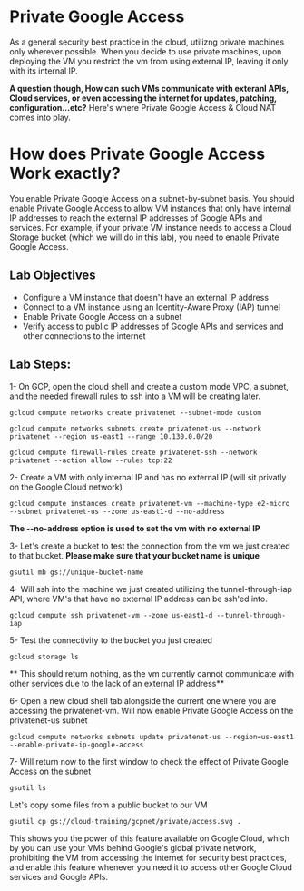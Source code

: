 # Private Google Access
As a general security best practice in the cloud, utilizng private machines only wherever possible.
When you decide to use private machines, upon deploying the VM you restrict the vm from using external IP, leaving it only with its internal IP. 

**A question though, How can such VMs communicate with exteranl APIs, Cloud services, or even accessing the internet for updates, patching, configuration...etc?**
Here's where Private Google Access & Cloud NAT comes into play.

# How does Private Google Access Work exactly? 
You enable Private Google Access on a subnet-by-subnet basis. You should enable Private Google Access to allow VM instances that only have internal IP addresses to reach the external IP addresses of Google APIs and services. For example, if your private VM instance needs to access a Cloud Storage bucket (which we will do in this lab), you need to enable Private Google Access.

## Lab Objectives
- Configure a VM instance that doesn't have an external IP address
- Connect to a VM instance using an Identity-Aware Proxy (IAP) tunnel
- Enable Private Google Access on a subnet
- Verify access to public IP addresses of Google APIs and services and other connections to the internet

## Lab Steps:
1- On GCP, open the cloud shell and create a custom mode VPC, a subnet, and the needed firewall rules to ssh into a VM will be creating later.
```
gcloud compute networks create privatenet --subnet-mode custom
```

```
gcloud compute networks subnets create privatenet-us --network privatenet --region us-east1 --range 10.130.0.0/20
```

```
gcloud compute firewall-rules create privatenet-ssh --network privatenet --action allow --rules tcp:22
```


2- Create a VM with only internal IP and has no external IP (will sit privatly on the Google Cloud network)
```
gcloud compute instances create privatenet-vm --machine-type e2-micro --subnet privatenet-us --zone us-east1-d --no-address
```
**The --no-address option is used to set the vm with no external IP**


3- Let's create a bucket to test the connection from the vm we just created to that bucket. **Please make sure that your bucket name is unique**
```
gsutil mb gs://unique-bucket-name 
```

4- Will ssh into the machine we just created utilizing the tunnel-through-iap API, where VM's that have no external IP address can be ssh'ed into.
```
gcloud compute ssh privatenet-vm --zone us-east1-d --tunnel-through-iap
```

5- Test the connectivity to the bucket you just created
```
gcloud storage ls
```
** This should return nothing, as the vm currently cannot communicate with other services due to the lack of an external IP address**


6- Open a new cloud shell tab alongside the current one where you are accessing the privatenet-vm. Will now enable Private Google Access on the privatenet-us subnet
```
gcloud compute networks subnets update privatenet-us --region=us-east1 --enable-private-ip-google-access
```

7- Will return now to the first window to check the effect of Private Google Access on the subnet
```
gsutil ls
```
Let's copy some files from a public bucket to our VM
```
gsutil cp gs://cloud-training/gcpnet/private/access.svg .
```

This shows you the power of this feature available on Google Cloud, which by you can use your VMs behind Google's global private network, prohibiting the VM from accessing the internet for security best practices, and enable this feature whenever you need it to access other Google Cloud services and Google APIs.
